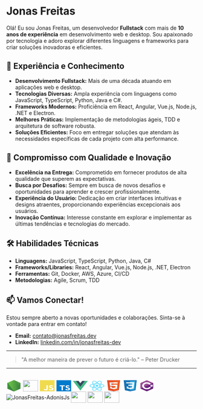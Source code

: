 # Jonas Freitas

Olá! Eu sou Jonas Freitas, um desenvolvedor **Fullstack** com mais de **10 anos de experiência** em desenvolvimento web e desktop. Sou apaixonado por tecnologia e adoro explorar diferentes linguagens e frameworks para criar soluções inovadoras e eficientes.

## 💼 Experiência e Conhecimento

- **Desenvolvimento Fullstack:** Mais de uma década atuando em aplicações web e desktop.
- **Tecnologias Diversas:** Ampla experiência com linguagens como JavaScript, TypeScript, Python, Java e C#.
- **Frameworks Modernos:** Proficiência em React, Angular, Vue.js, Node.js, .NET e Electron.
- **Melhores Práticas:** Implementação de metodologias ágeis, TDD e arquitetura de software robusta.
- **Soluções Eficientes:** Foco em entregar soluções que atendam às necessidades específicas de cada projeto com alta performance.

## 🚀 Compromisso com Qualidade e Inovação

- **Excelência na Entrega:** Comprometido em fornecer produtos de alta qualidade que superem as expectativas.
- **Busca por Desafios:** Sempre em busca de novos desafios e oportunidades para aprender e crescer profissionalmente.
- **Experiência do Usuário:** Dedicação em criar interfaces intuitivas e designs atraentes, proporcionando experiências excepcionais aos usuários.
- **Inovação Contínua:** Interesse constante em explorar e implementar as últimas tendências e tecnologias do mercado.

## 🛠️ Habilidades Técnicas

- **Linguagens:** JavaScript, TypeScript, Python, Java, C#
- **Frameworks/Libraries:** React, Angular, Vue.js, Node.js, .NET, Electron
- **Ferramentas:** Git, Docker, AWS, Azure, CI/CD
- **Metodologias:** Agile, Scrum, TDD

## 📫 Vamos Conectar!

Estou sempre aberto a novas oportunidades e colaborações. Sinta-se à vontade para entrar em contato!

- **Email:** [contato@jonasfreitas.dev](mailto:contato@jonasfreitas.dev)
- **LinkedIn:** [linkedin.com/in/jonasfreitas-dev](https://linkedin.com/in/jonasfreitas-dev)
---

> "A melhor maneira de prever o futuro é criá-lo." – Peter Drucker



---

<div style="display: inline_block"><br>
  <img align="center" alt="JonasFreitas-Js" height="30" width="40" src="https://raw.githubusercontent.com/devicons/devicon/master/icons/nodejs/nodejs-original.svg"></img>
      <img align="center"  height="30" width="40" src="https://cdn.jsdelivr.net/gh/devicons/devicon/icons/denojs/denojs-original-wordmark.svg" />
  <img align="center" alt="JonasFreitas-Js" height="30" width="40" src="https://raw.githubusercontent.com/devicons/devicon/master/icons/javascript/javascript-plain.svg">
  <img align="center" alt="JonasFreitas-Ts" height="30" width="40" src="https://raw.githubusercontent.com/devicons/devicon/master/icons/typescript/typescript-plain.svg">
  <img align="center" alt="JonasFreitas-React" height="30" width="40" src="https://raw.githubusercontent.com/devicons/devicon/master/icons/vuejs/vuejs-original.svg"></img>
  <img align="center" alt="JonasFreitas-React" height="30" width="40" src="https://raw.githubusercontent.com/devicons/devicon/master/icons/react/react-original.svg">
  <img align="center" alt="JonasFreitas-HTML" height="30" width="40" src="https://raw.githubusercontent.com/devicons/devicon/master/icons/html5/html5-original.svg">
  <img align="center" alt="JonasFreitas-CSS" height="30" width="40" src="https://raw.githubusercontent.com/devicons/devicon/master/icons/css3/css3-original.svg">
  <img align="center" alt="JonasFreitas-Csharp" height="30" width="40" src="https://raw.githubusercontent.com/devicons/devicon/master/icons/csharp/csharp-original.svg">
  <img align="center" alt="JonasFreitas-AdonisJs"  height="30" width="40" src="https://cdn.jsdelivr.net/gh/devicons/devicon/icons/adonisjs/adonisjs-original.svg" />
  <img align="center"  height="30" width="40" src="https://cdn.jsdelivr.net/gh/devicons/devicon/icons/electron/electron-original.svg" /> 
  <img align="center"  height="30" width="40" src="https://cdn.jsdelivr.net/gh/devicons/devicon/icons/mysql/mysql-original-wordmark.svg" />
  <img align="center"  height="30" width="40" src="https://cdn.jsdelivr.net/gh/devicons/devicon/icons/mongodb/mongodb-original-wordmark.svg" />
  </a>
</div>
